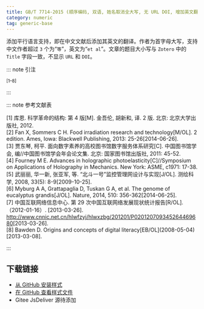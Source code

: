 ```yaml
--- 
title: GB/T 7714-2015 (顺序编码, 双语, 姓名取消全大写, 无 URL DOI, 增加英文翻译) 
category: numeric 
tag: generic-base 
--- 
```


<!-- 此文件由脚本自动生成，请勿手动修改！ -->  

添加平行语言支持，即在中文文献后添加其英文的翻译。作者为首字母大写，支持中文作者超过 `3` 个为“`等`”，英文为“`et al`”。文章的题目大小写与 `Zotero` 中的 `Title` 字段一致，不显示 `URL` 和 `DOI`。  

::: note 引注  

<sup>[1–8]</sup>  

:::  

::: note 参考文献表  

<div class="csl-bib-body">
  <div class="csl-entry second-field-align-false hangingindent-false"> [1] 库恩. 科学革命的结构: 第 4 版[M]. 金吾伦, 胡新和, 译. 2 版. 北京: 北京大学出版社, 2012. </div>
  <div class="csl-entry second-field-align-false hangingindent-false"> [2] Fan X, Sommers C H. Food irradiation research and technology[M/OL]. 2 edition. Ames, Iowa: Blackwell Publishing, 2013: 25-26[2014-06-26]. </div>
  <div class="csl-entry second-field-align-false hangingindent-false"> [3] 贾东琴, 柯平. 面向数字素养的高校图书馆数字服务体系研究[C]. 中国图书馆学会, 编//中国图书馆学会年会论文集. 北京: 国家图书馆出版社, 2011: 45-52. </div>
  <div class="csl-entry second-field-align-false hangingindent-false"> [4] Fourney M E. Advances in holographic photoelasticity[C]//Symposium on Applications of Holography in Mechanics. New York: ASME, c1971: 17-38. </div>
  <div class="csl-entry second-field-align-false hangingindent-false"> [5] 武丽丽, 华一新, 张亚军, 等. “北斗一号”监控管理网设计与实现[J/OL]. 测绘科学, 2008, 33(5): 8-9[2009-10-25]. </div>
  <div class="csl-entry second-field-align-false hangingindent-false"> [6] Myburg A A, Grattapaglia D, Tuskan G A, et al. The genome of eucalyptus grandis[J/OL]. Nature, 2014, 510: 356-362[2014-06-25]. </div>
  <div class="csl-entry second-field-align-false hangingindent-false"> [7] 中国互联网络信息中心. 第 29 次中国互联网络发展现状统计报告[R/OL].（2012-01-16）. [2013-03-26]. <a href="http://www.cnnic.net.cn/hlwfzyj/hlwxzbg/201201/P020120709345264469680">http://www.cnnic.net.cn/hlwfzyj/hlwxzbg/201201/P020120709345264469680</a>[2013-03-26]. </div>
  <div class="csl-entry second-field-align-false hangingindent-false"> [8] Bawden D. Origins and concepts of digital literacy[EB/OL](2008-05-04)[2013-03-08]. </div>
</div>
  

:::  

<!-- more -->  

## 下载链接  

- [从 GitHub 安装样式](https://github.com/zotero-cn/styles/./raw/main/src/013gb-t-7714-2015-numeric-aulower-bilan-ce/013gb-t-7714-2015-numeric-aulower-bilan-ce.csl)  
- [在 GitHub 查看样式文件](https://github.com/zotero-cn/styles/./tree/main/src/013gb-t-7714-2015-numeric-aulower-bilan-ce/013gb-t-7714-2015-numeric-aulower-bilan-ce.csl)  
- Gitee JsDeliver 源待添加  

